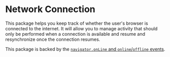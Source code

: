 # Network Connection

This package helps you keep track of whether the user's browser is connected
to the internet. It will allow you to manage activity that should only be
performed when a connection is available and resume and resynchronize once the
connection resumes.

This package is backed by the [`navigator.onLine` and `online`/`offline` events](https://developer.mozilla.org/en-US/docs/Online_and_offline_events).
